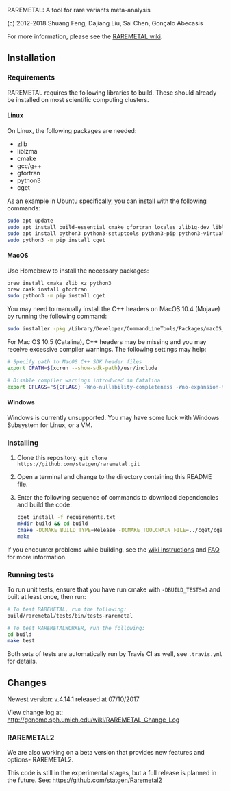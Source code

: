 RAREMETAL: A tool for rare variants meta-analysis

(c) 2012-2018 Shuang Feng, Dajiang Liu, Sai Chen, Gonçalo Abecasis

For more information, please see the [RAREMETAL wiki](http://genome.sph.umich.edu/wiki/RAREMETAL).

## Installation

### Requirements

RAREMETAL requires the following libraries to build. These should already be installed on most scientific 
computing clusters.

#### Linux

On Linux, the following packages are needed:

- zlib
- liblzma
- cmake
- gcc/g++
- gfortran
- python3
- cget

As an example in Ubuntu specifically, you can install with the following commands:

```bash
sudo apt update
sudo apt install build-essential cmake gfortran locales zlib1g-dev liblzma-dev
sudo apt install python3 python3-setuptools python3-pip python3-virtualenv
sudo python3 -m pip install cget
```

#### MacOS

Use Homebrew to install the necessary packages:

```bash
brew install cmake zlib xz python3
brew cask install gfortran
sudo python3 -m pip install cget
```

You may need to manually install the C++ headers on MacOS 10.4 (Mojave) by running the following command: 

```bash
sudo installer -pkg /Library/Developer/CommandLineTools/Packages/macOS_SDK_headers_for_macOS_10.14.pkg -target /
```

For Mac OS 10.5 (Catalina), C++ headers may be missing and you may receive excessive compiler warnings. The following settings may help:

```bash
# Specify path to MacOS C++ SDK header files
export CPATH=$(xcrun --show-sdk-path)/usr/include

# Disable compiler warnings introduced in Catalina
export CFLAGS="${CFLAGS} -Wno-nullability-completeness -Wno-expansion-to-defined -Wno-undef"
```

#### Windows

Windows is currently unsupported. You may have some luck with Windows Subsystem for Linux, or a VM.

### Installing

1. Clone this repository: `git clone https://github.com/statgen/raremetal.git`
2. Open a terminal and change to the directory containing this README file.
3. Enter the following sequence of commands to download dependencies and build the code:

    ```bash
    cget install -f requirements.txt
    mkdir build && cd build
    cmake -DCMAKE_BUILD_TYPE=Release -DCMAKE_TOOLCHAIN_FILE=../cget/cget/cget.cmake -DBUILD_TESTS=1 ..
    make
    ```

If you encounter problems while building, see the [wiki instructions](https://genome.sph.umich.edu/wiki/RAREMETAL_DOWNLOAD_%26_BUILD) 
and [FAQ](https://genome.sph.umich.edu/wiki/RAREMETAL_FAQ) for more information.

### Running tests

To run unit tests, ensure that you have run cmake with `-DBUILD_TESTS=1` and built at least once, then run: 

```bash
# To test RAREMETAL, run the following:
build/raremetal/tests/bin/tests-raremetal

# To test RAREMETALWORKER, run the following:
cd build
make test
```

Both sets of tests are automatically run by Travis CI as well, see `.travis.yml` for details.

## Changes

Newest version: v.4.14.1 released at 07/10/2017

View change log at: http://genome.sph.umich.edu/wiki/RAREMETAL_Change_Log

### RAREMETAL2

We are also working on a beta version that provides new features and options- RAREMETAL2. 

This code is still in the experimental stages, but a full release is planned in the future. See:
https://github.com/statgen/Raremetal2
